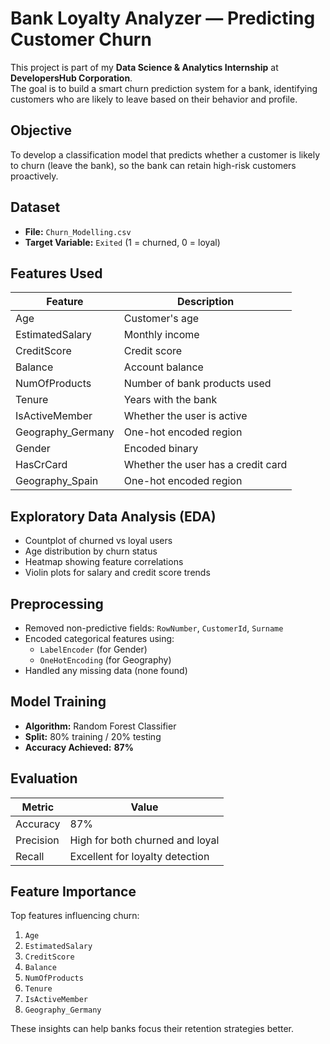 #  Bank Loyalty Analyzer — Predicting Customer Churn

This project is part of my **Data Science & Analytics Internship** at **DevelopersHub Corporation**.  
The goal is to build a smart churn prediction system for a bank, identifying customers who are likely to leave based on their behavior and profile.



##  Objective

To develop a classification model that predicts whether a customer is likely to churn (leave the bank), so the bank can retain high-risk customers proactively.


##  Dataset

- **File:** `Churn_Modelling.csv`
- **Target Variable:** `Exited` (1 = churned, 0 = loyal)



##  Features Used

| Feature              | Description                          |
|----------------------|--------------------------------------|
| Age                  | Customer's age                       |
| EstimatedSalary      | Monthly income                       |
| CreditScore          | Credit score                         |
| Balance              | Account balance                      |
| NumOfProducts        | Number of bank products used         |
| Tenure               | Years with the bank                  |
| IsActiveMember       | Whether the user is active           |
| Geography_Germany    | One-hot encoded region               |
| Gender               | Encoded binary                      |
| HasCrCard            | Whether the user has a credit card   |
| Geography_Spain      | One-hot encoded region               |



##  Exploratory Data Analysis (EDA)

-  Countplot of churned vs loyal users
-  Age distribution by churn status
-  Heatmap showing feature correlations
-  Violin plots for salary and credit score trends



##  Preprocessing

- Removed non-predictive fields: `RowNumber`, `CustomerId`, `Surname`
- Encoded categorical features using:
  - `LabelEncoder` (for Gender)
  - `OneHotEncoding` (for Geography)
- Handled any missing data (none found)



##  Model Training

- **Algorithm:** Random Forest Classifier  
- **Split:** 80% training / 20% testing  
- **Accuracy Achieved:** **87%**



##  Evaluation

| Metric        | Value    |
|---------------|----------|
| Accuracy      | 87%      |
| Precision     | High for both churned and loyal |
| Recall        | Excellent for loyalty detection |



##  Feature Importance

Top features influencing churn:
1. `Age`
2. `EstimatedSalary`
3. `CreditScore`
4. `Balance`
5. `NumOfProducts`
6. `Tenure`
7. `IsActiveMember`
8. `Geography_Germany`

These insights can help banks focus their retention strategies better.
